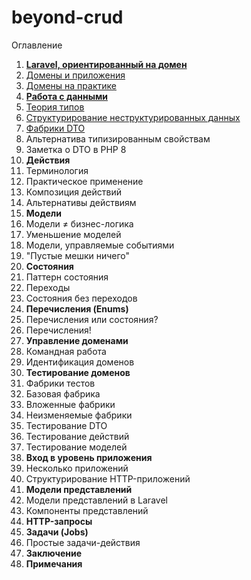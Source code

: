 # beyond-crud

Оглавление
1. **[Laravel, ориентированный на домен](book/01-chapter.md)**
2. [Домены и приложения](book/02-chapter.md)
3. [Домены на практике](book/03-chapter.md)
4. **[Работа с данными](book/04-chapter.md)**
5. [Теория типов](book/05-chapter.md)
6. [Структурирование неструктурированных данных](book/06-chapter.md)
7. [Фабрики DTO](book/07-chapter.md)
8. Альтернатива типизированным свойствам
9. Заметка о DTO в PHP 8
10. **Действия**
11. Терминология
12. Практическое применение
13. Композиция действий
14. Альтернативы действиям
15. **Модели**
16. Модели ≠ бизнес-логика
17. Уменьшение моделей
18. Модели, управляемые событиями
19. "Пустые мешки ничего"
20. **Состояния**
21. Паттерн состояния
22. Переходы
23. Состояния без переходов
24. **Перечисления (Enums)**
25. Перечисления или состояния?
26. Перечисления!
27. **Управление доменами**
28. Командная работа
29. Идентификация доменов
30. **Тестирование доменов**
31. Фабрики тестов
32. Базовая фабрика
33. Вложенные фабрики
34. Неизменяемые фабрики
35. Тестирование DTO
36. Тестирование действий
37. Тестирование моделей
38. **Вход в уровень приложения**
39. Несколько приложений
40. Структурирование HTTP-приложений
41. **Модели представлений**
42. Модели представлений в Laravel
43. Компоненты представлений
44. **HTTP-запросы**
45. **Задачи (Jobs)**
46. Простые задачи-действия
47. **Заключение**
48. **Примечания**


